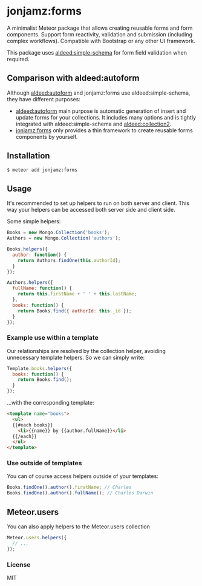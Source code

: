 # jonjamz:forms

A minimalist Meteor package that allows creating reusable forms and form components.
Support form reactivity, validation and submission (including complex workflows).
Compatible with Bootstrap or any other UI framework.

This package uses [aldeed:simple-schema](https://github.com/aldeed/meteor-simple-schema) for form field validation when required.


## Comparison with aldeed:autoform

Although [aldeed:autoform](https://github.com/aldeed/meteor-autoform) and jonjamz:forms use aldeed:simple-schema, they have different purposes:
- [aldeed:autoform](https://github.com/aldeed/meteor-autoform) main purpose is automatic generation of insert and update forms for your collections. It includes many options and is tightly integrated with aldeed:simple-schema and [aldeed:collection2](https://github.com/aldeed/meteor-collection2).
- [jonjamz:forms](https://github.com/meteortemplates/forms) only provides a thin framework to create reusable forms components by yourself.

## Installation

```sh
$ meteor add jonjamz:forms
```


## Usage

It's recommended to set up helpers to run on both server and client. This way your helpers can be accessed both server side and client side.

Some simple helpers:

```javascript
Books = new Mongo.Collection('books');
Authors = new Mongo.Collection('authors');

Books.helpers({
  author: function() {
    return Authors.findOne(this.authorId);
  }
});

Authors.helpers({
  fullName: function() {
    return this.firstName + ' ' + this.lastName;
  },
  books: function() {
    return Books.find({ authorId: this._id });
  }
});
```

### Example use within a template

Our relationships are resolved by the collection helper, avoiding unnecessary template helpers. So we can simply write:

```javascript
Template.books.helpers({
  books: function() {
    return Books.find();
  }
});
```

...with the corresponding template:

```html
<template name="books">
  <ul>
  {{#each books}}
    <li>{{name}} by {{author.fullName}}</li>
  {{/each}}
  </ul>
</template>
```

### Use outside of templates

You can of course access helpers outside of your templates:

```javascript
Books.findOne().author().firstName; // Charles
Books.findOne().author().fullName(); // Charles Darwin
```

## Meteor.users

You can also apply helpers to the Meteor.users collection

```javascript
Meteor.users.helpers({
  // ...
});
```

### License

MIT
